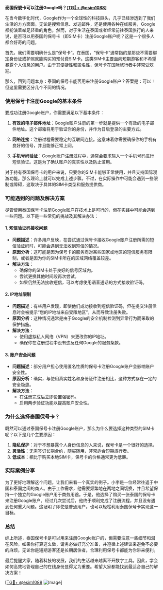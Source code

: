 **泰国保號卡可以注册Google吗？[[TG💪+ @esim1088](https://t.me/s/esim1088)]**

在当今数字化时代，Google作为一个全球性的科技巨头，几乎已经渗透到了我们生活的方方面面。无论是搜索信息、发送邮件，还是使用各种在线服务，Google都扮演着举足轻重的角色。然而，对于生活在泰国或者经常前往泰国旅行的人来说，是否可以用泰国的保号卡（即SIM卡）注册Google账户呢？这是一个很多人都会好奇的问题。

首先，我们需要明确什么是“保号卡”。在泰国，“保号卡”通常指的是那些不需要绑定身份证或护照就能购买的预付费SIM卡。这类SIM卡主要面向短期游客和不希望暴露个人信息的用户。由于其便捷性和匿名性，保号卡在国际旅行者中非常受欢迎。

那么，回到问题本身：泰国的保号卡能否用来注册Google账户？答案是：可以！但这里需要区分几个不同的情况。

### 使用保号卡注册Google的基本条件

要成功注册Google账户，你需要满足以下基本条件：

1. **有效的电子邮件地址**：Google账户注册的第一步就是提供一个有效的电子邮件地址。这个邮箱将用于验证你的身份，并作为日后登录的主要方式。
   
2. **网络连接**：注册过程需要稳定的互联网连接。这意味着你需要确保你的手机有良好的信号，并且能够正常上网。

3. **手机号码验证**：Google账户注册过程中，通常会要求输入一个手机号码进行短信验证。这是为了确认账户的真实性以及防止滥用。

对于持有泰国保号卡的用户来说，只要你的SIM卡能够正常使用，并且支持国际漫游功能，那么理论上就可以完成上述步骤。不过，在实际操作中可能会遇到一些限制或障碍，这取决于具体的SIM卡类型和服务提供商。

### 可能遇到的问题及解决方案

尽管使用泰国保号卡注册Google账户在技术上是可行的，但在实践中可能会遇到一些问题。以下是一些常见的挑战及其解决办法：

#### 1. **短信验证码接收问题**
   - **问题描述**：许多用户反映，在尝试通过保号卡接收Google账户注册所需的短信验证码时，可能会遇到无法收到短信的情况。
   - **原因分析**：这可能是因为保号卡的服务商对某些国家或地区的短信服务有限制，或者是因为你的SIM卡所在的区域网络覆盖较差。
   - **解决方法**：
     - 确保你的SIM卡处于良好的信号区域内。
     - 尝试更换其他时间段再次尝试。
     - 如果仍然无法接收短信，可以考虑使用语音通话的方式接收验证码。

#### 2. **IP地址限制**
   - **问题描述**：有些用户发现，即使他们成功接收到短信验证码，但在提交注册信息时会被提示“您的IP地址来自受限地区”，从而导致注册失败。
   - **原因分析**：这种情况通常是由于Google的安全机制检测到异常行为而采取的保护措施。
   - **解决方法**：
     - 使用虚拟私人网络（VPN）来更改你的IP地址。
     - 确保你在注册过程中没有违反任何Google的服务条款。

#### 3. **账户安全问题**
   - **问题描述**：部分用户担心使用匿名性质的保号卡注册Google账户会影响账户安全性。
   - **原因分析**：确实，与使用真实姓名和身份证件注册相比，这种方式存在一定的安全隐患。
   - **解决方法**：
     - 在注册完成后立即设置强密码。
     - 启用两步验证功能以提高账户安全性。

### 为什么选择泰国保号卡？

既然可以通过泰国保号卡注册Google账户，那么为什么要选择这种类型的SIM卡呢？以下是几个主要原因：

1. **隐私保护**：对于不想暴露个人身份信息的人来说，保号卡是一个很好的选择。
2. **灵活性**：无需签订长期合约，随买随用，非常适合短期旅行者。
3. **低成本**：相比于购买本地SIM卡，保号卡的价格通常更为低廉。

### 实际案例分享

为了更好地理解这个问题，让我们来看一个真实的例子。小李是一位经常往返于中国和泰国之间的商人。由于工作需求，他需要频繁地在两地之间切换，并且希望保持一个独立的Google账户用于商务用途。于是，他选择了购买一张泰国的保号卡来注册Google账户。经过几次尝试后，他终于顺利完成了注册流程，并且没有遇到任何重大问题。这证明了即使是普通用户，也可以轻松利用泰国保号卡实现这一目标。

### 总结

综上所述，泰国保号卡是可以用来注册Google账户的，但需要注意一些细节和潜在风险。如果你打算这么做，请务必做好充分准备，并遵循上述建议来避免不必要的麻烦。无论你是短期游客还是长期居住者，合理利用保号卡都能为你带来便利。

最后提醒大家，随着科技的发展，我们的生活越来越离不开数字工具。因此，学会如何高效地管理自己的在线身份显得尤为重要。希望大家都能找到最适合自己的解决方案！

[[TG💪+ @esim1088](https://t.me/s/esim1088) ![Image](https://i.postimg.cc/4NQfJmqS/Snipaste-2025-05-13-00-14-12.png)]